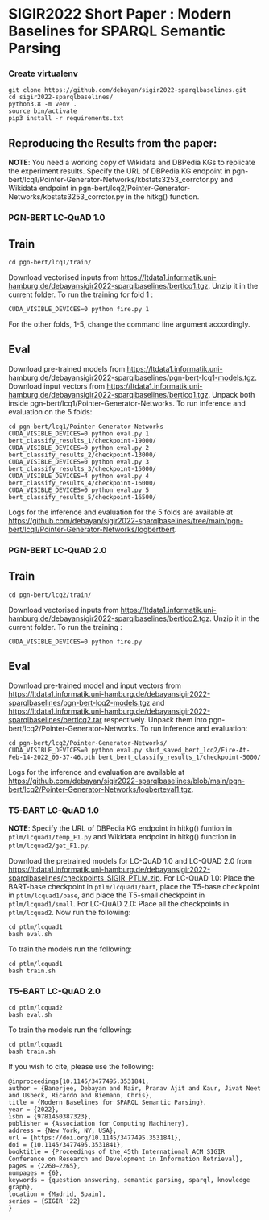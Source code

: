   
# SIGIR2022 Short Paper : Modern Baselines for SPARQL Semantic Parsing

### Create virtualenv
```
git clone https://github.com/debayan/sigir2022-sparqlbaselines.git
cd sigir2022-sparqlbaselines/
python3.8 -m venv .
source bin/activate
pip3 install -r requirements.txt
```

## Reproducing the Results from the paper:

**NOTE**: You need a working copy of Wikidata and DBPedia KGs to replicate the experiment results. Specify the URL of DBPedia KG endpoint in pgn-bert/lcq1/Pointer-Generator-Networks/kbstats3253_corrctor.py and Wikidata endpoint in pgn-bert/lcq2/Pointer-Generator-Networks/kbstats3253_corrctor.py  in the hitkg() function.

### PGN-BERT LC-QuAD 1.0

## Train

```
cd pgn-bert/lcq1/train/
```

Download vectorised inputs from https://ltdata1.informatik.uni-hamburg.de/debayansigir2022-sparqlbaselines/bertlcq1.tgz. Unzip it in the current folder. To run the training for fold 1 :

```
CUDA_VISIBLE_DEVICES=0 python fire.py 1
``` 
For the other folds, 1-5, change the command line argument accordingly.

## Eval
Download pre-trained models from https://ltdata1.informatik.uni-hamburg.de/debayansigir2022-sparqlbaselines/pgn-bert-lcq1-models.tgz. Download input vectors from https://ltdata1.informatik.uni-hamburg.de/debayansigir2022-sparqlbaselines/bertlcq1.tgz. Unpack both inside pgn-bert/lcq1/Pointer-Generator-Networks. To run inference and evaluation on the 5 folds:

```
cd pgn-bert/lcq1/Pointer-Generator-Networks
CUDA_VISIBLE_DEVICES=0 python eval.py 1 bert_classify_results_1/checkpoint-19000/
CUDA_VISIBLE_DEVICES=0 python eval.py 2 bert_classify_results_2/checkpoint-13000/
CUDA_VISIBLE_DEVICES=0 python eval.py 3 bert_classify_results_3/checkpoint-15000/
CUDA_VISIBLE_DEVICES=4 python eval.py 4 bert_classify_results_4/checkpoint-16000/
CUDA_VISIBLE_DEVICES=0 python eval.py 5 bert_classify_results_5/checkpoint-16500/
```
Logs for the inference and evaluation for the 5 folds are available at https://github.com/debayan/sigir2022-sparqlbaselines/tree/main/pgn-bert/lcq1/Pointer-Generator-Networks/logbertbert. 

### PGN-BERT LC-QuAD 2.0

## Train

```
cd pgn-bert/lcq2/train/
```
Download vectorised inputs from https://ltdata1.informatik.uni-hamburg.de/debayansigir2022-sparqlbaselines/bertlcq2.tgz. Unzip it in the current folder. To run the training :

```
CUDA_VISIBLE_DEVICES=0 python fire.py
``` 

## Eval

Download pre-trained model and input vectors from https://ltdata1.informatik.uni-hamburg.de/debayansigir2022-sparqlbaselines/pgn-bert-lcq2-models.tgz and https://ltdata1.informatik.uni-hamburg.de/debayansigir2022-sparqlbaselines/bertlcq2.tar respectively. Unpack them into pgn-bert/lcq2/Pointer-Generator-Networks. To run inference and evaluation:

```
cd pgn-bert/lcq2/Pointer-Generator-Networks/
CUDA_VISIBLE_DEVICES=0 python eval.py shuf_saved_bert_lcq2/Fire-At-Feb-14-2022_00-37-46.pth bert_bert_classify_results_1/checkpoint-5000/
```
Logs for the inference and evaluation are available at https://github.com/debayan/sigir2022-sparqlbaselines/blob/main/pgn-bert/lcq2/Pointer-Generator-Networks/logberteval1.tgz.

### T5-BART LC-QuAD 1.0


**NOTE**: Specify the URL of DBPedia KG endpoint in hitkg() funtion in `ptlm/lcquad1/temp_F1.py` and Wikidata endpoint in hitkg() function in `ptlm/lcquad2/get_F1.py`.

Download the pretrained models for LC-QuAD 1.0 and LC-QUAD 2.0 from https://ltdata1.informatik.uni-hamburg.de/debayansigir2022-sparqlbaselines/checkpoints_SIGIR_PTLM.zip. For LC-QuAD 1.0: Place the BART-base checkpoint in `ptlm/lcquad1/bart`, place the T5-base checkpoint in `ptlm/lcquad1/base`, and place the T5-small checkpoint in `ptlm/lcquad1/small`. For LC-QuAD 2.0: Place all the checkpoints in `ptlm/lcquad2`. Now run the following:
```
cd ptlm/lcquad1
bash eval.sh
```
To train the models run the following:
```
cd ptlm/lcquad1
bash train.sh
```

### T5-BART LC-QuAD 2.0
```
cd ptlm/lcquad2
bash eval.sh
```
To train the models run the following:
```
cd ptlm/lcquad1
bash train.sh
```
If you wish to cite, please use the following:

```
@inproceedings{10.1145/3477495.3531841,
author = {Banerjee, Debayan and Nair, Pranav Ajit and Kaur, Jivat Neet and Usbeck, Ricardo and Biemann, Chris},
title = {Modern Baselines for SPARQL Semantic Parsing},
year = {2022},
isbn = {9781450387323},
publisher = {Association for Computing Machinery},
address = {New York, NY, USA},
url = {https://doi.org/10.1145/3477495.3531841},
doi = {10.1145/3477495.3531841},
booktitle = {Proceedings of the 45th International ACM SIGIR Conference on Research and Development in Information Retrieval},
pages = {2260–2265},
numpages = {6},
keywords = {question answering, semantic parsing, sparql, knowledge graph},
location = {Madrid, Spain},
series = {SIGIR '22}
}
```
